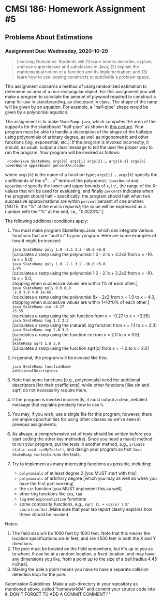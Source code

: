 
# CMSI 186: Homework Assignment #5
## Problems About Estimations
### Assignment Due: Wednesday, 2020-10-29

<blockquote>
Learning Outcomes: Students will (1) learn how to describe, explain, and use superclasses and subclasses in Java; (2) explain the mathematical notion of a function and its implementation; and (3) learn how to use looping constructs to subdivide a problem space.
</blockquote>

This assignment concerns a method of using randomized estimation to determine an area of a non-rectangular object. For this assignment you will make a program to calculate the amount of plywood required to construct a ramp for use in skateboarding, as discussed in class.  The shape of the ramp will be given by an equation.  For example, a "half-pipe" shape would be given by a polynomial equation.

The assignment is to make <code>SkateRamp.java</code>, which computes the area of the supports for the skateboard "half-pipe" as shown in [this picture](http://bjohnson.lmu.build/private/skateramp.jpg). Your program must be able to handle a description of the shape of the halfpipe using polynomials of arbitary degree, as well as trigonometric and other functions [log, exponential, etc.]. If the program is invoked incorrectly, it should, as usual, output a clear message to tell the user the proper way to run the program. Your program will be invoked as follows:

     <code>java SkateRamp args[0] args[1] args[2] … args[k-1] args[k] lowerBound upperBound percent%</code>
     
where <code>args[0]</code> is the name of a function type; <code>args[1] … args[k]</code> specify the coefficients of the x<sup>0</sup> … x<sup>k</sup> terms of the polynomial; <code>lowerBound</code> and <code>upperBound</code> specify the lower and upper bounds of x, i.e., the range of the X-values that will be used for evaluating; and finally <code>percent%</code> indicates when the program should halt – specifically, the program should halt when two successive approximations are within <code>percent</code> percent of one another.
[NOTE: the "%" at the end is _required_; the value will be expressed as a number with the "%" at the end, i.e., "0.0023%".]

The following additional conditions apply:

1. You must make program SkateRamp.Java, which can integrate various functions that are "built in" to your program. Here are some examples of how it might be invoked:

    <code>java SkateRamp poly 1.0 -2.1 3.2 -10.0 +5.0</code><br />
    [calculates a ramp using the polynomial 1.0 - 2.1x + 3.2x2 from x = -10. to x = 5.0]<br />
    <code>java SkateRamp poly 1.0 -2.1 3.2 -10.0 +5.0 1.0%</code><br />
    [calculates a ramp using the polynomial 1.0 - 2.1x + 3.2x2 from x = -10. to x = 5.0,<br />
    stopping when successive values are within 1% of each other.]<br />
    <code>java SkateRamp poly 0.0 8.0 -2.0 1.0 4.0 1e-6%</code><br />
    [calculates a ramp using the polynomial 8x - 2x2 from x = 1.0 to x = 4.0,<br />
    stopping when successive values are within 1*10^6% of each other.]<br />
    <code>java SkateRamp sin -0.27 +3.55</code><br />
    [calculates a ramp using the sin function from x = -0.27 to x = +3.55]<br />
    <code>java SkateRamp log 1.1 2.3</code><br />
    [calculates a ramp using the (natural) log function from x = 1.1 to x = 2.3]<br />
    <code>java SkateRamp exp 2.0 3.5</code><br />
    [calculates a ramp using the function ex from x = 2.0 to x = 3.5]<br />
    <code>java SkateRamp sqrt 1.0 2.0</code><br />
    [calculates a ramp using the function sqrt(x) from x = -1.0 to x = 2.0]

1. In general, the program will be invoked like this:

    <code>java SkateRamp functionName additionalDescriptors</code>

1. Note that some functions [e.g., polynomials] need the additional descriptors [for their coefficients], while other functions [like sin and sqrt] do not necessarily require them.
1. If the program is invoked incorrectly, it must output a clear, detailed message that explains precisely how to use it.
1. You may, if you wish, use a single file for this program; however, there are ample opportunities for using other classes as we've seen in previous assignments.
1. As always, a comprehensive set of tests should be written before you start coding the other key method(s). Since you need a main() method to run your program, put the tests in another method, e.g., <code>private static void runMyTests()</code>, and design your program so that <code>Java SkateRamp runtests</code> runs the tests.
1. Try to implement as many interesting functions as possible, including:
   * <code>polynomials</code> of at least degree 2 [you MUST start with this]
   * <code>polynomials</code> of arbitrary degree [which you may as well do when you have the first part working]
   * the <code>sin</code> function [you MUST implement this as well]
   * other trig functions like <code>cos</code>, <code>tan</code>
   * <code>log</code> and <code>exponentiation</code> functions
   * some composite functions, e.g., <code>sqrt (1 + cos(x) )</code> or <code>cos(x)cos(2x)</code>. Make sure that your lab report clearly explains how these should be invoked.


Notes:

1. The field size will be 1000 feet by 1000 feet. Note that this means the location specifications are in feet, and are ±500 feet in both the X and Y directions. 
1. The pole must be located on the field somewhere, but it's up to you as to where. It can be at a random location, a fixed location, and may have any dimensions you like, from a point up to the size of a ball [radius 4.45 inches].
1. Making the pole a point means you have to have a separate collision detection loop for the pole.

Submission Guidelines: Make a sub-directory in your repository as mentioned above, called "homework04" and commit your source code into it. DON'T FORGET TO ADD A COMMIT COMMENT!""
